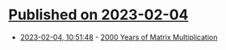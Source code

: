 # [Published on 2023-02-04](index.md)

* [2023-02-04, 10:51:48](https://news.ycombinator.com/item?id=34653462) - [2000 Years of Matrix Multiplication](https://mathshistory.st-andrews.ac.uk/HistTopics/Matrices_and_determinants/)

